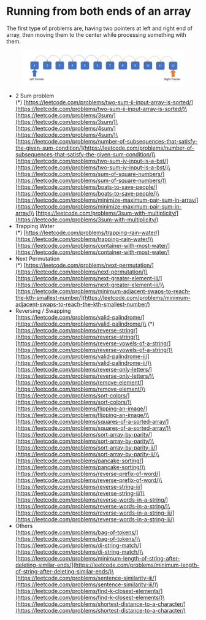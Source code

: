 # Running from both ends of an array

The first type of problems are, having two pointers at left and right end of array, then moving them to the center while processing something with them.

<figure><img src="../../.gitbook/assets/image (74).png" alt=""><figcaption></figcaption></figure>

* 2 Sum problem\
  (\*) [https://leetcode.com/problems/two-sum-ii-input-array-is-sorted/](https://leetcode.com/problems/two-sum-ii-input-array-is-sorted/)\
  [https://leetcode.com/problems/3sum/](https://leetcode.com/problems/3sum/)\
  [https://leetcode.com/problems/4sum/](https://leetcode.com/problems/4sum/)\
  [https://leetcode.com/problems/number-of-subsequences-that-satisfy-the-given-sum-condition/](https://leetcode.com/problems/number-of-subsequences-that-satisfy-the-given-sum-condition/)\
  [https://leetcode.com/problems/two-sum-iv-input-is-a-bst/](https://leetcode.com/problems/two-sum-iv-input-is-a-bst/)\
  [https://leetcode.com/problems/sum-of-square-numbers/](https://leetcode.com/problems/sum-of-square-numbers/)\
  [https://leetcode.com/problems/boats-to-save-people/](https://leetcode.com/problems/boats-to-save-people/)\
  [https://leetcode.com/problems/minimize-maximum-pair-sum-in-array/](https://leetcode.com/problems/minimize-maximum-pair-sum-in-array/)\
  [https://leetcode.com/problems/3sum-with-multiplicity/](https://leetcode.com/problems/3sum-with-multiplicity/)
* Trapping Water\
  (\*) [https://leetcode.com/problems/trapping-rain-water/](https://leetcode.com/problems/trapping-rain-water/)\
  [https://leetcode.com/problems/container-with-most-water/](https://leetcode.com/problems/container-with-most-water/)
* Next Permutation\
  (\*) [https://leetcode.com/problems/next-permutation/](https://leetcode.com/problems/next-permutation/)\
  [https://leetcode.com/problems/next-greater-element-iii/](https://leetcode.com/problems/next-greater-element-iii/)\
  [https://leetcode.com/problems/minimum-adjacent-swaps-to-reach-the-kth-smallest-number/](https://leetcode.com/problems/minimum-adjacent-swaps-to-reach-the-kth-smallest-number/)
* Reversing / Swapping\
  [https://leetcode.com/problems/valid-palindrome/](https://leetcode.com/problems/valid-palindrome/)\
  (\*) [https://leetcode.com/problems/reverse-string/](https://leetcode.com/problems/reverse-string/)\
  [https://leetcode.com/problems/reverse-vowels-of-a-string/](https://leetcode.com/problems/reverse-vowels-of-a-string/)\
  [https://leetcode.com/problems/valid-palindrome-ii/](https://leetcode.com/problems/valid-palindrome-ii/)\
  [https://leetcode.com/problems/reverse-only-letters/](https://leetcode.com/problems/reverse-only-letters/)\
  [https://leetcode.com/problems/remove-element/](https://leetcode.com/problems/remove-element/)\
  [https://leetcode.com/problems/sort-colors/](https://leetcode.com/problems/sort-colors/)\
  [https://leetcode.com/problems/flipping-an-image/](https://leetcode.com/problems/flipping-an-image/)\
  [https://leetcode.com/problems/squares-of-a-sorted-array/](https://leetcode.com/problems/squares-of-a-sorted-array/)\
  [https://leetcode.com/problems/sort-array-by-parity/](https://leetcode.com/problems/sort-array-by-parity/)\
  [https://leetcode.com/problems/sort-array-by-parity-ii/](https://leetcode.com/problems/sort-array-by-parity-ii/)\
  [https://leetcode.com/problems/pancake-sorting/](https://leetcode.com/problems/pancake-sorting/)\
  [https://leetcode.com/problems/reverse-prefix-of-word/](https://leetcode.com/problems/reverse-prefix-of-word/)\
  [https://leetcode.com/problems/reverse-string-ii/](https://leetcode.com/problems/reverse-string-ii/)\
  [https://leetcode.com/problems/reverse-words-in-a-string/](https://leetcode.com/problems/reverse-words-in-a-string/)\
  [https://leetcode.com/problems/reverse-words-in-a-string-iii/](https://leetcode.com/problems/reverse-words-in-a-string-iii/)
* Others\
  [https://leetcode.com/problems/bag-of-tokens/](https://leetcode.com/problems/bag-of-tokens/)\
  [https://leetcode.com/problems/di-string-match/](https://leetcode.com/problems/di-string-match/)\
  [https://leetcode.com/problems/minimum-length-of-string-after-deleting-similar-ends/](https://leetcode.com/problems/minimum-length-of-string-after-deleting-similar-ends/)\
  [https://leetcode.com/problems/sentence-similarity-iii/](https://leetcode.com/problems/sentence-similarity-iii/)\
  [https://leetcode.com/problems/find-k-closest-elements/](https://leetcode.com/problems/find-k-closest-elements/)\
  [https://leetcode.com/problems/shortest-distance-to-a-character/](https://leetcode.com/problems/shortest-distance-to-a-character/)

